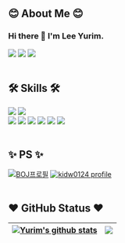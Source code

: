 ## 😊 About Me 😊
### Hi there 👋 I'm Lee Yurim.

<a href="mailto:leeyou6757@gmail.com" target="_blank"><img src="https://img.shields.io/badge/leeyou6757@gmail.com-EA4335?style=flat-square&logo=Gmail&logoColor=white"/></a>
<a href="https://www.instagram.com/yurimm_i/" target="_blank"><img src="https://img.shields.io/badge/instagram-E4405F?style=flat-square&logo=Instagram&logoColor=white"/></a>
<a href="https://www.kaggle.com/yurimn" target="_blank"><img src="https://img.shields.io/badge/kaggle-20BEFF?style=flat-square&logo=Kaggle&logoColor=white"/></a>
</br></br>
## 🛠️ Skills 🛠️
![](https://img.shields.io/badge/Framework-React-informational?style=flat&logo=react&color=61DAFB)
![](https://img.shields.io/badge/Framework-Flutter-informational?style=flat&logo=flutter&color=61DAFB)
</br>
![](https://img.shields.io/badge/Code-C++-informational?style=flat&logo=C++&color=00599C)
![](https://img.shields.io/badge/Code-JavaScript-informational?style=flat&logo=JavaScript&color=F7DF1E)
![](https://img.shields.io/badge/Code-dart-informational?style=flat&logo=dart&color=0175C2)
![](https://img.shields.io/badge/Code-TensorFlow-informational?style=flat&logo=TensorFlow&color=FF6F00)
![](https://img.shields.io/badge/Code-Python-informational?style=flat&logo=Python&color=3776AB)
![](https://img.shields.io/badge/Code-C-informational?style=flat&logo=C&color=A8B9CC)
</br></br>

## ✨ PS ✨
[![BOJ프로필](http://mazassumnida.wtf/api/v2/generate_badge?boj=leeyou6757)](https://icpc.me/leeyou6757)
[![kidw0124 profile](http://mazandi.herokuapp.com/api?handle=leeyou6757)](https://solved.ac/leeyou6757)
</br></br>

## ❤️ GitHub Status ❤️

| <a href="https://github.com/yurimn/github-readme-stats"><img align="center" src="https://github-readme-stats.vercel.app/api?username=yurimn&show_icons=true&include_all_commits=true&theme=buefy&hide_border=true" alt="Yurim's github stats" /></a> | <a href="https://github.com/yurimn/github-readme-stats"><img align="center" src="https://github-readme-stats.vercel.app/api/top-langs/?username=yurimn&layout=compact&theme=buefy&hide_border=true" /></a> |
| ------------- | ------------- |



